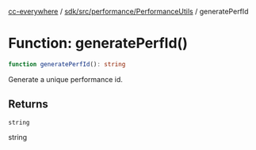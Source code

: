 [cc-everywhere](../../../../../index.md) / [sdk/src/performance/PerformanceUtils](../index.md) / generatePerfId

# Function: generatePerfId()

```ts
function generatePerfId(): string
```

Generate a unique performance id.

## Returns

`string`

string

